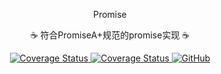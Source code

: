 <p align="center">
  Promise
</p>
<p align="center">☕️ 符合PromiseA+规范的promise实现 ☕️</p>
<p align="center">
  <a href='https://travis-ci.org/xieww/promise'>
    <img src='https://travis-ci.org/xieww/promise.svg?branch=master' alt='Coverage Status' />
  </a>
  <a href='https://coveralls.io/github/xieww/promise?branch=master'>
    <img src='https://coveralls.io/repos/github/xieww/promise/badge.svg?branch=master' alt='Coverage Status' />
  </a>
  <a href="https://shields.io/category/license">
  <img alt="GitHub" src="https://img.shields.io/github/license/xieww/promise">
  </a>
</p>
